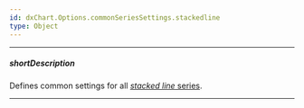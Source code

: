 ```yaml
---
id: dxChart.Options.commonSeriesSettings.stackedline
type: Object
---
```

---
##### shortDescription
Defines common settings for all [*stacked line* series](/api-reference/20%20Data%20Visualization%20Widgets/dxChart/5%20Series%20Types/StackedLineSeries '/Documentation/ApiReference/Data_Visualization_Widgets/dxChart/Series_Types/StackedLineSeries/').

---
